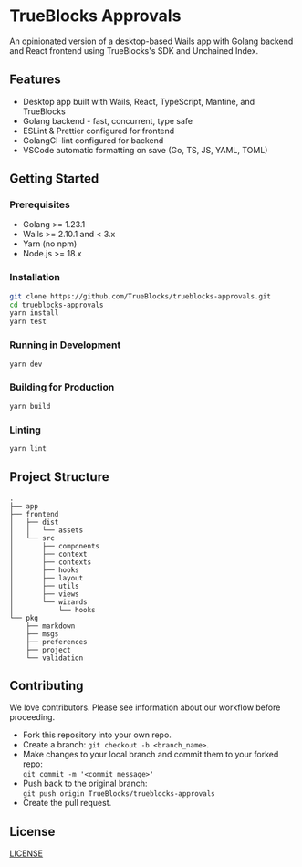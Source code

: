 # TrueBlocks Approvals

An opinionated version of a desktop-based Wails app with Golang backend and React frontend using TrueBlocks's SDK and Unchained Index.

## Features

- Desktop app built with Wails, React, TypeScript, Mantine, and TrueBlocks
- Golang backend - fast, concurrent, type safe
- ESLint & Prettier configured for frontend
- GolangCI-lint configured for backend
- VSCode automatic formatting on save (Go, TS, JS, YAML, TOML)

## Getting Started

### Prerequisites

- Golang >= 1.23.1
- Wails >= 2.10.1 and < 3.x
- Yarn (no npm)
- Node.js >= 18.x

### Installation

```bash
git clone https://github.com/TrueBlocks/trueblocks-approvals.git
cd trueblocks-approvals
yarn install
yarn test
```

### Running in Development

```bash
yarn dev
```

### Building for Production

```bash
yarn build
```

### Linting

```bash
yarn lint
```

## Project Structure

```[text]
.
├── app
├── frontend
│   ├── dist
│   │   └── assets
│   └── src
│       ├── components
│       ├── context
│       ├── contexts
│       ├── hooks
│       ├── layout
│       ├── utils
│       ├── views
│       └── wizards
│           └── hooks
└── pkg
    ├── markdown
    ├── msgs
    ├── preferences
    ├── project
    └── validation
```

## Contributing

We love contributors. Please see information about our workflow before proceeding.

- Fork this repository into your own repo.
- Create a branch: `git checkout -b <branch_name>`.
- Make changes to your local branch and commit them to your forked repo:  
  `git commit -m '<commit_message>'`
- Push back to the original branch:  
  `git push origin TrueBlocks/trueblocks-approvals`
- Create the pull request.

## License

[LICENSE](./LICENSE)
